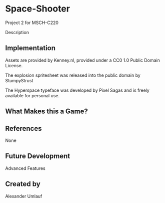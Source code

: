 # Space-Shooter
Project 2 for MSCH-C220

Description

## Implementation
Assets are provided by Kenney.nl, provided under a CC0 1.0 Public Domain License.

The explosion spritesheet was released into the public domain by StumpyStrust

The Hyperspace typeface was developed by Pixel Sagas and is freely available for personal use.

## What Makes this a Game?

## References
None

## Future Development
Advanced Features

## Created by
Alexander Umlauf
